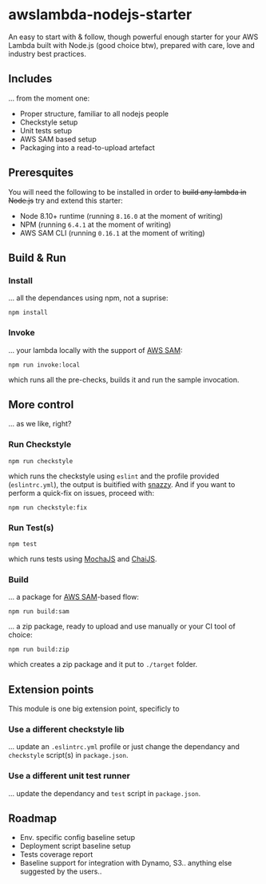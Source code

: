 awslambda-nodejs-starter
==================

An easy to start with & follow, though powerful enough starter for your AWS Lambda built with Node.js (good choice btw), prepared with care, love and industry best practices.

## Includes
... from the moment one:

- Proper structure, familiar to all nodejs people
- Checkstyle setup
- Unit tests setup
- AWS SAM based setup
- Packaging into a read-to-upload artefact

## Preresquites
You will need the following to be installed in order to ~~build any lambda in Node.js~~ try and extend this starter:

- Node 8.10+ runtime (running `8.16.0` at the moment of writing)
- NPM (running `6.4.1` at the moment of writing)
- AWS SAM CLI (running `0.16.1` at the moment of writing)

## Build & Run

### Install
... all the dependances using npm, not a suprise:
```
npm install
```
### Invoke
... your lambda locally with the support of [AWS SAM](https://docs.aws.amazon.com/serverless-application-model/latest/developerguide/what-is-sam.html):
```
npm run invoke:local
```
which runs all the pre-checks, builds it and run the sample invocation.

## More control
... as we like, right?

### Run Checkstyle
```
npm run checkstyle
```
which runs the checkstyle using `eslint` and the profile provided (`eslintrc.yml`), the output is buitified with [snazzy](https://www.npmjs.com/package/snazzy). And if you want to perform a quick-fix on issues, proceed with:
```
npm run checkstyle:fix
```

### Run Test(s)
```
npm test
```
which runs tests using [MochaJS](https://mochajs.org/) and [ChaiJS](https://www.chaijs.com/).

### Build
... a package for [AWS SAM](https://docs.aws.amazon.com/serverless-application-model/latest/developerguide/what-is-sam.html)-based flow:
```
npm run build:sam
```
... a zip package, ready to upload and use manually or your CI tool of choice:
```
npm run build:zip
```
which creates a zip package and it put to `./target` folder.

## Extension points
This module is one big extension point, specificly to

### Use a different checkstyle lib
... update an `.eslintrc.yml` profile or just change the dependancy and `checkstyle` script(s) in `package.json`.

### Use a different unit test runner
... update the dependancy and `test` script in `package.json`.

## Roadmap
- Env. specific config baseline setup
- Deployment script baseline setup
- Tests coverage report
- Baseline support for integration with Dynamo, S3.. anything else suggested by the users..
